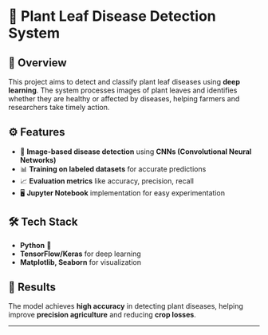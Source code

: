 # 🌿 Plant Leaf Disease Detection System  

## 📌 Overview  
This project aims to detect and classify plant leaf diseases using **deep learning**. The system processes images of plant leaves and identifies whether they are healthy or affected by diseases, helping farmers and researchers take timely action.

## ⚙️ Features  
- 🌱 **Image-based disease detection** using **CNNs (Convolutional Neural Networks)**  
- 📊 **Training on labeled datasets** for accurate predictions  
- 📈 **Evaluation metrics** like accuracy, precision, recall  
- 🖥️ **Jupyter Notebook** implementation for easy experimentation  

## 🛠️ Tech Stack  
- **Python** 🐍  
- **TensorFlow/Keras** for deep learning   
- **Matplotlib, Seaborn** for visualization   


## 📝 Results  
The model achieves **high accuracy** in detecting plant diseases, helping improve **precision agriculture** and reducing **crop losses**.  
 
---

